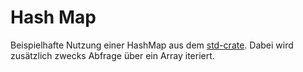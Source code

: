 # Hash Map
Beispielhafte Nutzung einer HashMap aus dem [std-crate](https://doc.rust-lang.org/std/). Dabei wird zusätzlich zwecks Abfrage über ein Array iteriert.
